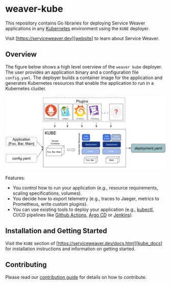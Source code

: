 # weaver-kube

This repository contains Go libraries for deploying Service Weaver applications
in any [Kubernetes][kubernetes] environment using the `KUBE` deployer.

Visit [https://serviceweaver.dev][website] to learn about Service Weaver.

## Overview

The figure below shows a high level overview of the `weaver kube` deployer. The user
provides an application binary and a configuration file `config.yaml`. The
deployer builds a container image for the application and generates Kubernetes
resources that enable the application to run in a Kubernetes cluster.

![Kube Overview](internal/docs/kube_overview.png)

Features:
* You control how to run your application (e.g., resource requirements, scaling
  specifications, volumes).
* You decide how to export telemetry (e.g., traces to Jaeger, metrics to Prometheus, write custom plugins).
* You can use existing tools to deploy your application (e.g., [kubectl][kubectl],
  CI/CD pipelines like [Github Actions][githubactions], [Argo CD][argocd] or
  [Jenkins][jenkins]).

## Installation and Getting Started

Visit the `KUBE` section of [https://serviceweaver.dev/docs.html][kube_docs]
for installation instructions and information on getting started.

## Contributing

Please read our [contribution guide](./CONTRIBUTING.md) for details on how
to contribute.

[website]: https://serviceweaver.dev
[kube_docs]: https://serviceweaver.dev/docs.html#kube
[kubectl]: https://kubernetes.io/docs/reference/kubectl/
[kubernetes]: https://kubernetes.io/
[githubactions]: https://github.com/features/actions
[argocd]: https://argoproj.github.io/cd/
[jenkins]: https://www.jenkins.io/